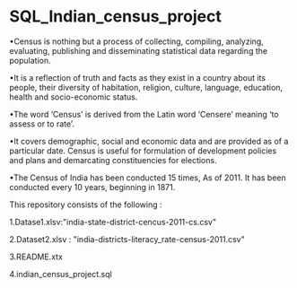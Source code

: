 # SQL_Indian_census_project

•Census is nothing but a process of collecting, compiling, analyzing, evaluating, publishing and disseminating statistical data regarding the population.

•It is a reflection of truth and facts as they exist in a country about its people, their diversity of habitation, religion, culture, language, education, health and socio-economic status.

•The word ‘Census’ is derived from the Latin word ‘Censere’ meaning ‘to assess or to rate’.

•It covers demographic, social and economic data and are provided as of a particular date. Census is useful for formulation of development policies and plans and demarcating constituencies for elections.

•The Census of India has been conducted 15 times, As of 2011. It has been conducted every 10 years, beginning in 1871.

This repository consists of the following :

1.Datase1.xlsv:"india-state-district-cencus-2011-cs.csv"

2.Dataset2.xlsv : "india-districts-literacy_rate-census-2011.csv"

3.README.xtx

4.indian_census_project.sql
